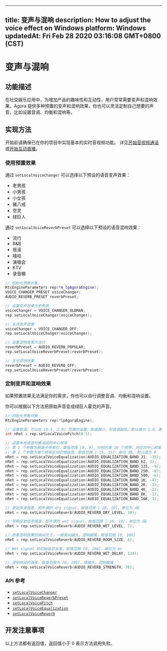 
---
title: 变声与混响
description: How to adjust the voice effect on Windows
platform: Windows
updatedAt: Fri Feb 28 2020 03:16:08 GMT+0800 (CST)
---
# 变声与混响
## 功能描述

在社交娱乐应用中，为增加产品的趣味性和互动性，用户常常需要变声和混响效果。Agora 提供多种预置的变声和混响效果，你也可以灵活定制自己想要的声音，比如设置音调、均衡和混响等。

## 实现方法

开始前请确保已在你的项目中实现基本的实时音视频功能。 详见[开始音视频通话](../../cn/Voice/start_call_windows.md)或[开始互动直播](../../cn/Voice/start_live_windows.md)。

### 使用预置效果

通过 `setLocalVoiceChanger` 可以选择以下预设的语音变声效果：

- 老男孩
- 小男孩
- 小女孩
- 猪八戒
- 空灵
- 绿巨人

通过 `setLocalVoiceReverbPreset` 可以选择以下预设的语音混响效果：

- 流行
- R&B
- 摇滚
- 嘻哈
- 演唱会
- KTV
- 录音棚

```c++
// 初始化参数对象
RtcEngineParameters rep(*m_lpAgoraEngine);
VOICE_CHANGER_PRESET voiceChanger;
AUDIO_REVERB_PRESET reverbPreset;

// 设置变声效果为老男孩
voiceChanger = VOICE_CHANGER_OLDMAN;
rep.setLocalVoiceChanger(voiceChanger);

// 关闭变声效果
voiceChanger = VOICE_CHANGER_OFF;
rep.setLocalVoiceChanger(voiceChanger);

// 设置混响效果为流行
reverbPreset = AUDIO_REVERB_POPULAR;
rep.setLocalVoiceReverbPreset(reverbPreset);

// 关闭混响效果
reverbPreset = AUDIO_REVERB_OFF;
rep.setLocalVoiceReverbPreset(reverbPreset);
```

### 定制变声和混响效果

如果预置效果无法满足你的需求，你也可以自行调整音调、均衡和混响设置。

你可以根据以下方法把原始声音变成绿巨人霍克的声音。

```c++
// 初始化参数对象
RtcEngineParameters rep(*lpAgoraEngine);

// 设置音调。可以在 [0.5, 2.0] 范围内设置。取值越小，则音调越低。默认值为 1.0，表示不需要修改音调。
int nRet = rep.setLocalVoicePitch(0.5);

// 设置本地语音均衡波段的中心频率
// 第 1 个参数为频谱子带索引，取值范围 [0, 9]，分别代表 10 个频带，对应的中心频率是 [31, 62, 125, 250, 500, 1k, 2k, 4k, 8k, 16k] Hz
// 第 2 个参数为每个频率区间的增益值，取值范围 [-15, 15]，单位 dB, 默认值为 0
nRet = rep.setLocalVoiceEqualization(AUDIO_EQUALIZATION_BAND_31, -15);
nRet = rep.setLocalVoiceEqualization(AUDIO_EQUALIZATION_BAND_62, 3);
nRet = rep.setLocalVoiceEqualization(AUDIO_EQUALIZATION_BAND_125, -9);
nRet = rep.setLocalVoiceEqualization(AUDIO_EQUALIZATION_BAND_250, -8);
nRet = rep.setLocalVoiceEqualization(AUDIO_EQUALIZATION_BAND_500, -6);
nRet = rep.setLocalVoiceEqualization(AUDIO_EQUALIZATION_BAND_1K, -4);
nRet = rep.setLocalVoiceEqualization(AUDIO_EQUALIZATION_BAND_2K, -3);
nRet = rep.setLocalVoiceEqualization(AUDIO_EQUALIZATION_BAND_4K, -2);
nRet = rep.setLocalVoiceEqualization(AUDIO_EQUALIZATION_BAND_8K, -1);
nRet = rep.setLocalVoiceEqualization(AUDIO_EQUALIZATION_BAND_16K, 1);

// 原始声音强度，即所谓的 dry signal，取值范围 [-20, 10]，单位为 dB
nRet = rep.setLocalVoiceReverb(AUDIO_REVERB_DRY_LEVEL, 10);

// 早期反射信号强度，即所谓的 wet signal，取值范围 [-20, 10]，单位为 dB
nRet = rep.setLocalVoiceReverb(AUDIO_REVERB_WET_LEVEL, 7);

// 所需混响效果的房间尺寸，一般房间越大，混响越强，取值范围 [0, 100]
nRet = rep.setLocalVoiceReverb(AUDIO_REVERB_ROOM_SIZE, 6);

// Wet signal 的初始延迟长度，取值范围 [0, 200]，单位为 ms
nRet = rep.setLocalVoiceReverb(AUDIO_REVERB_WET_DELAY, 124);

// 混响持续的强度，取值范围为 [0, 100]，值越大，混响越强
nRet = rep.setLocalVoiceReverb(AUDIO_REVERB_STRENGTH, 78);
```

### API 参考

- [`setLocalVoiceChanger`](https://docs.agora.io/cn/Voice/API%20Reference/cpp/classagora_1_1rtc_1_1_i_rtc_engine.html#a99dc3d74202422436d40f6d7aa6e99dc)
- [`setLocalVoiceReverbPreset`](https://docs.agora.io/cn/Voice/API%20Reference/cpp/classagora_1_1rtc_1_1_i_rtc_engine.html#a51a429a5a848b2ad591220aa6c24a898)
- [`setLocalVoicePitch`](https://docs.agora.io/cn/Voice/API%20Reference/cpp/classagora_1_1rtc_1_1_i_rtc_engine.html#a43616f919e0906279dff5648830ce31a)
- [`setLocalVoiceEqualization`](https://docs.agora.io/cn/Voice/API%20Reference/cpp/classagora_1_1rtc_1_1_i_rtc_engine.html#a8c75994eb06ab26a1704715ec76e0189)
- [`setLocalVoiceReverb`](https://docs.agora.io/cn/Voice/API%20Reference/cpp/classagora_1_1rtc_1_1_i_rtc_engine.html#a4d1d1309f97f3c430a1aa2d060bb7316)

## 开发注意事项

以上方法都有返回值，返回值小于 0 表示方法调用失败。
